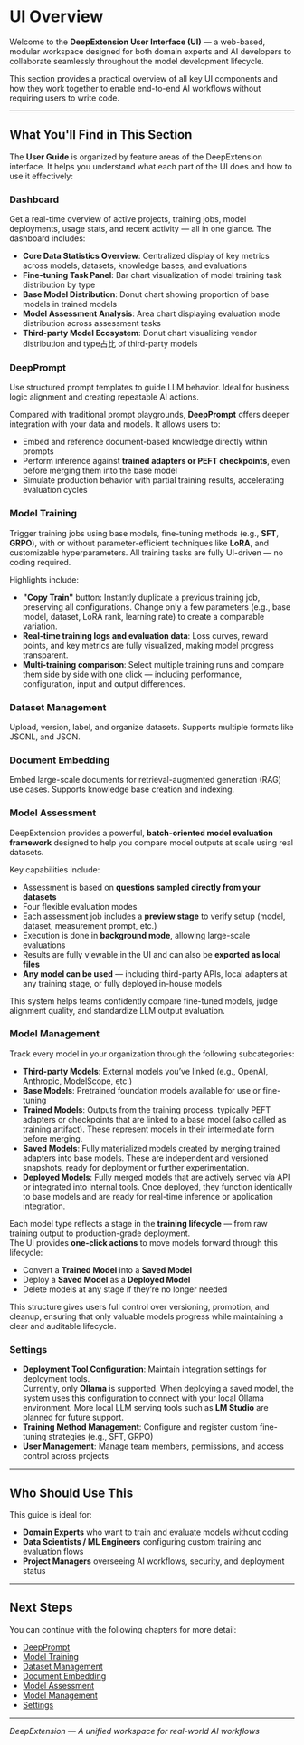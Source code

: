 # UI Overview

Welcome to the **DeepExtension User Interface (UI)** — a web-based, modular workspace designed for both domain experts and AI developers to 
collaborate seamlessly throughout the model development lifecycle.

This section provides a practical overview of all key UI components and how they work together to enable end-to-end AI workflows without 
requiring users to write code.

---

## What You'll Find in This Section

The **User Guide** is organized by feature areas of the DeepExtension interface. It helps you understand what each part of the UI does and how 
to use it effectively:

### Dashboard
Get a real-time overview of active projects, training jobs, model deployments, usage stats, and recent activity — all in one glance. The dashboard includes:

- **Core Data Statistics Overview**: Centralized display of key metrics across models, datasets, knowledge bases, and evaluations
- **Fine-tuning Task Panel**: Bar chart visualization of model training task distribution by type
- **Base Model Distribution**: Donut chart showing proportion of base models in trained models
- **Model Assessment Analysis**: Area chart displaying evaluation mode distribution across assessment tasks
- **Third-party Model Ecosystem**: Donut chart visualizing vendor distribution and type占比 of third-party models

### DeepPrompt
Use structured prompt templates to guide LLM behavior. Ideal for business logic alignment and creating repeatable AI actions.

Compared with traditional prompt playgrounds, **DeepPrompt** offers deeper integration with your data and models. It allows users to:

- Embed and reference document-based knowledge directly within prompts  
- Perform inference against **trained adapters or PEFT checkpoints**, even before merging them into the base model  
- Simulate production behavior with partial training results, accelerating evaluation cycles  


### Model Training
Trigger training jobs using base models, fine-tuning methods (e.g., **SFT**, **GRPO**), with or without parameter-efficient techniques like **LoRA**, and customizable hyperparameters. All training tasks are fully UI-driven — no coding required.

Highlights include:

- **"Copy Train"** button: Instantly duplicate a previous training job, preserving all configurations. Change only a few parameters (e.g., base model, dataset, LoRA rank, learning rate) to create a comparable variation.
- **Real-time training logs and evaluation data**: Loss curves, reward points, and key metrics are fully visualized, making model progress transparent.
- **Multi-training comparison**: Select multiple training runs and compare them side by side with one click — including performance, configuration, input and output differences.


### Dataset Management
Upload, version, label, and organize datasets. Supports multiple formats like JSONL, and JSON.

### Document Embedding
Embed large-scale documents for retrieval-augmented generation (RAG) use cases. Supports knowledge base creation and indexing.

### Model Assessment

DeepExtension provides a powerful, **batch-oriented model evaluation framework** designed to help you compare model outputs at scale using real datasets.

Key capabilities include:

- Assessment is based on **questions sampled directly from your datasets**
- Four flexible evaluation modes
- Each assessment job includes a **preview stage** to verify setup (model, dataset, measurement prompt, etc.)
- Execution is done in **background mode**, allowing large-scale evaluations
- Results are fully viewable in the UI and can also be **exported as local files**
- **Any model can be used** — including third-party APIs, local adapters at any training stage, or fully deployed in-house models

This system helps teams confidently compare fine-tuned models, judge alignment quality, and standardize LLM output evaluation.


### Model Management
Track every model in your organization through the following subcategories:

- **Third-party Models**: External models you’ve linked (e.g., OpenAI, Anthropic, ModelScope, etc.)
- **Base Models**: Pretrained foundation models available for use or fine-tuning
- **Trained Models**: Outputs from the training process, typically PEFT adapters or checkpoints that are linked to a base model (also called as training artifact). These represent models in their intermediate form before merging.
- **Saved Models**: Fully materialized models created by merging trained adapters into base models. These are independent and versioned snapshots, ready for deployment or further experimentation.
- **Deployed Models**: Fully merged models that are actively served via API or integrated into internal tools. Once deployed, they function identically to base models and are ready for real-time inference or application integration.

Each model type reflects a stage in the **training lifecycle** — from raw training output to production-grade deployment.  
The UI provides **one-click actions** to move models forward through this lifecycle:
- Convert a **Trained Model** into a **Saved Model**
- Deploy a **Saved Model** as a **Deployed Model**
- Delete models at any stage if they’re no longer needed

This structure gives users full control over versioning, promotion, and cleanup, ensuring that only valuable models progress while maintaining a clear and auditable lifecycle.

### Settings

- **Deployment Tool Configuration**: Maintain integration settings for deployment tools.  
  Currently, only **Ollama** is supported. When deploying a saved model, the system uses this configuration to connect with your local Ollama environment. More local LLM serving tools such as **LM Studio** are planned for future support.
- **Training Method Management**: Configure and register custom fine-tuning strategies (e.g., SFT, GRPO)
- **User Management**: Manage team members, permissions, and access control across projects

---

## Who Should Use This

This guide is ideal for:

- **Domain Experts** who want to train and evaluate models without coding
- **Data Scientists / ML Engineers** configuring custom training and evaluation flows
- **Project Managers** overseeing AI workflows, security, and deployment status

---

## Next Steps

You can continue with the following chapters for more detail:

<!-- - [UI Dashboard](ui-dashboard.md)   -->
- [DeepPrompt](deep-prompt.md)  
- [Model Training](model-training.md)  
- [Dataset Management](dataset-management.md)  
- [Document Embedding](document-embedding.md)  
- [Model Assessment](model-assessment.md)  
- [Model Management](thirdparty-models.md)  
- [Settings](deployment-tool-configuration.md)

---

*DeepExtension — A unified workspace for real-world AI workflows*

